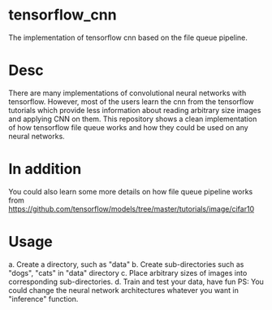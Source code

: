 # tensorflow_cnn
The implementation of tensorflow cnn based on the file queue pipeline. 

# Desc
There are many implementations of convolutional neural networks with tensorflow. However, most of the users learn the cnn from the tensorflow tutorials which provide less information about reading arbitrary size images and applying CNN on them. This repository shows a clean implementation of how tensorflow file queue works and how they could be used on any neural networks.

# In addition
You could also learn some more details on how file queue pipeline works from https://github.com/tensorflow/models/tree/master/tutorials/image/cifar10

# Usage
a. Create a directory, such as "data"
b. Create sub-directories such as "dogs", "cats" in "data" directory
c. Place arbitrary sizes of images into corresponding sub-directories.
d. Train and test your data, have fun
PS: You could change the neural network architectures whatever you want in "inference" function.
